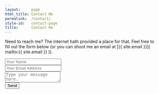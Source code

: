 ```yaml
---
layout:     page
html_title: Contact Me
permalink:  /contact/
style-id:   contact-page
title:      Contact Me
---
```


Need to reach me? The internet hath provided a place for that. Feel free to fill out the form below (or you can shoot me an email at [{{ site.email }}]( mailto:{{ site.email }} )).

<form id="contact-form" action="https://formspree.io/{{ site.email }}" method="POST">
  <div class="form-group">
    <input  type="text"
            name="name"
            placeholder="Your Name"
            class="form-control"
            tabindex="10">
  </div>
  <div class="form-group">
    <input  type="email"
            name="_replyto"
            placeholder="Your Email Address"
            class="form-control"
            tabindex="10">
  </div>
  <div class="form-group">
    <textarea name="message"  
              placeholder="Type your message here."
              class="form-control"
              tabindex="10"></textarea>
  </div>

  <input type="submit" value="Send" class="btn btn-primary" tabindex="10">
</form>
